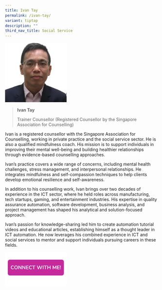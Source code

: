 ```yaml
---
title: Ivan Tay
permalink: /ivan-tay/
variant: tiptap
description: ""
third_nav_title: Social Service
---
```

<p></p>
<div class="isomer-image-wrapper">
<img style="width: 40%;" height="auto" width="100%" alt="" src="/images/Profile Photos/ivan tay.png">
</div>
<blockquote>
<p><strong>Ivan Tay</strong>
</p>
<p>Trainer Counsellor (Registered Counsellor by the Singapore Association
for Counselling)</p>
</blockquote>
<p>Ivan is a registered counsellor with the Singapore Association for Counselling,
working in private practice and the social service sector. He is also a
qualified mindfulness coach. His mission is to support individuals in improving
their mental well-being and building healthier relationships through evidence-based
counselling approaches.</p>
<p>Ivan’s practice covers a wide range of concerns, including mental health
challenges, stress management, and interpersonal relationships. He integrates
mindfulness and self-compassion techniques to help clients develop emotional
resilience and self-awareness.</p>
<p>In addition to his counselling work, Ivan brings over two decades of experience
in the ICT sector, where he held roles across manufacturing, tech startups,
gaming, and entertainment industries. His expertise in quality assurance
automation, software development, business analysis, and project management
has shaped his analytical and solution-focused approach.</p>
<p>Ivan’s passion for knowledge-sharing led him to create automation tutorial
videos and educational articles, establishing himself as a thought leader
in ICT automation. He now leverages his combined experience in ICT and
social services to mentor and support individuals pursuing careers in these
fields.</p>
<p></p><a class="isomer-image-wrapper" href="https://form.gov.sg/677f3d3555b304aff4af5d18"><img style="width: 40%;" height="auto" width="100%" alt="" src="/images/CONNECT_WITH_ME.png"></a>
<p></p>